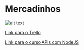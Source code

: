 # Mercadinhos

![alt text](https://pbs.twimg.com/media/CqQcw6IXgAACX5d.jpg)

[Link para o Trello](https://trello.com/b/PogABYk5/projeto-integrador-ii)

[Link para o curso APIs com NodeJS](https://www.youtube.com/watch?v=wDWdqlYxfcw&index=1&list=PLHlHvK2lnJndvvycjBqQAbgEDqXxKLoqn)